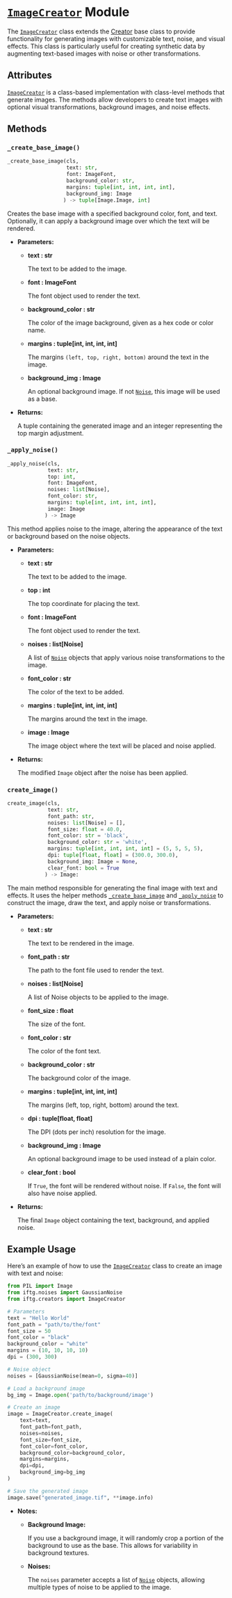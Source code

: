 # **<a href='#imagecreator-module' style="text-decoration: underline;">`ImageCreator`</a> Module**

The <a href='#imagecreator-module' style="text-decoration: underline;">`ImageCreator`</a> class extends the <a href="../creator/#creator-module" style="text-decoration: underline;">Creator</a>
base class to provide functionality for generating images with customizable text, noise, and visual effects. This class is particularly useful for creating synthetic data by augmenting text-based images with noise or other transformations.

## **Attributes**

<a href='#imagecreator-module' style="text-decoration: underline;">`ImageCreator`</a> is a class-based implementation with class-level methods that generate images. The methods allow developers to create text images with optional visual transformations, background images, and noise effects.


## **Methods**

### **`_create_base_image()`**
```py
_create_base_image(cls,
                   text: str, 
                   font: ImageFont, 
                   background_color: str, 
                   margins: tuple[int, int, int, int], 
                   background_img: Image
                  ) -> tuple[Image.Image, int]
```

Creates the base image with a specified background color, font, and text. Optionally, it can apply a background image over which the text will be rendered.

- **Parameters:**
    - **text : str** 

        The text to be added to the image.

    - **font : ImageFont**

        The font object used to render the text.

    - **background_color : str**

        The color of the image background, given as a hex code or color name.

    - **margins : tuple[int, int, int, int]**
        
        The margins `(left, top, right, bottom)` around the text in the image.

    - **background_img : Image** 
        
        An optional background image. If not <a href='../../noises' style="text-decoration: underline;">`Noise`</a>, this image will be used as a base.

- **Returns:**

    A tuple containing the generated image and an integer representing the top margin adjustment.


### **`_apply_noise()`**

```py
_apply_noise(cls,
             text: str, 
             top: int, 
             font: ImageFont, 
             noises: list[Noise], 
             font_color: str, 
             margins: tuple[int, int, int, int], 
             image: Image
            ) -> Image
```

This method applies noise to the image, altering the appearance of the text or background based on the noise objects.

- **Parameters:**

    - **text : str**
        
        The text to be added to the image.

    - **top : int**

        The top coordinate for placing the text.

    - **font : ImageFont**
        
        The font object used to render the text.

    - **noises : list[Noise]**
        
        A list of <a href='../../noises' style="text-decoration: underline;">`Noise`</a> objects that apply various noise transformations to the image.

    - **font_color : str**
        
        The color of the text to be added.

    - **margins : tuple[int, int, int, int]**
        
        The margins around the text in the image.

    - **image : Image**
        
        The image object where the text will be placed and noise applied.

- **Returns:**
    
    The modified `Image` object after the noise has been applied.

### **`create_image()`**

```py
create_image(cls,
             text: str,
             font_path: str,
             noises: list[Noise] = [],
             font_size: float = 40.0,
             font_color: str = 'black',
             background_color: str = 'white',
             margins: tuple[int, int, int, int] = (5, 5, 5, 5),
             dpi: tuple[float, float] = (300.0, 300.0),
             background_img: Image = None,
             clear_font: bool = True
            ) -> Image:
```

The main method responsible for generating the final image with text and effects. It uses the helper methods <a href='#_create_base_image' style="text-decoration: underline;">`_create_base_image`</a> and <a href='#_apply_noise' style="text-decoration: underline;">`_apply_noise`</a> to construct the image, draw the text, and apply noise or transformations.

- **Parameters:**

    
    - **text : str**
        
        The text to be rendered in the image.
    
    - **font_path : str**
        
        The path to the font file used to render the text.
    
    - **noises : list[Noise]**
        
        A list of Noise objects to be applied to the image.
    
    - **font_size : float** 

        The size of the font.
    
    - **font_color : str**
        
        The color of the font text.
    
    - **background_color : str**
        
        The background color of the image.
    
    - **margins : tuple[int, int, int, int]**
        
        The margins (left, top, right, bottom) around the text.
    
    - **dpi : tuple[float, float]**
        
        The DPI (dots per inch) resolution for the image.
    
    - **background_img : Image** 
        
        An optional background image to be used instead of a plain color.
    
    - **clear_font : bool** 
        
        If `True`, the font will be rendered without noise. If `False`, the font will also have noise applied.

- **Returns:**

    The final `Image` object containing the text, background, and applied noise.


## **Example Usage**

Here’s an example of how to use the <a href='imagecreator-module' style="text-decoration: underline;">`ImageCreator`</a> class to create an image with text and noise:

```py
from PIL import Image
from iftg.noises import GaussianNoise
from iftg.creators import ImageCreator

# Parameters
text = "Hello World"
font_path = "path/to/the/font"
font_size = 50
font_color = "black"
background_color = "white"
margins = (10, 10, 10, 10)
dpi = (300, 300)

# Noise object
noises = [GaussianNoise(mean=0, sigma=40)]

# Load a background image
bg_img = Image.open('path/to/background/image')

# Create an image
image = ImageCreator.create_image(
    text=text,
    font_path=font_path,
    noises=noises,
    font_size=font_size,
    font_color=font_color,
    background_color=background_color,
    margins=margins,
    dpi=dpi,
    background_img=bg_img
)

# Save the generated image
image.save("generated_image.tif", **image.info)
```

- **Notes:**

    - **Background Image:**

        If you use a background image, it will randomly crop a portion of the background to use as the base. This allows for variability in background textures.

    - **Noises:**

        The `noises` parameter accepts a list of <a href='../../noises' style="text-decoration: underline;">`Noise`</a> objects, allowing multiple types of noise to be applied to the image.